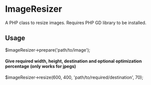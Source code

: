 ImageResizer
=============

A PHP class to resize images.
Requires PHP GD library to be installed.

Usage
-----

$imageResizer->prepare('path/to/image');

#### Give required width, height, destination and optional optimization percentage (only works for jpegs) ####
$imageResizer->resize(600, 400, 'path/to/required/destination', 70);
